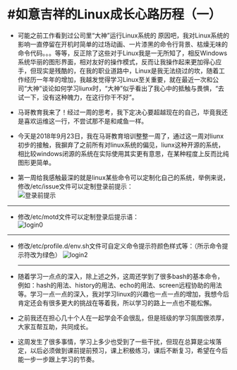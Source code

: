 #如意吉祥的Linux成长心路历程（一）
======================
* 可能之前工作看到过公司里“大神”运行Linux系统的 原因吧，我对Linux系统的影响一直停留在开机时简单的过场动画、一片漆黑的命令行背景、枯燥无味的命令代码。。。等等，反正除了这些对于Linux我是一无所知了，相反Windows系统华丽的图形界面，相对友好的操作模式，反而让我操作起来更加得心应手，但现实是残酷的，在我的职业道路中，Linux是我无法绕过的坎，随着工作经历一年年的增加，我越发觉得学习Linux至关重要，就在最近一次和公司“大神”谈论如何学习liunx时，“大神”似乎看出了我心中的抵触与畏惧，“去试一下，没有这种魄力，在这行你干不好”。   
  
* 马哥教育我来了！经过一周的思考，我下定决心要超越现在的自己，毕竟我还是喜欢运维这一行，不尝试那不是和咸鱼一样。    
  
* 今天是2018年9月23日，我在马哥教育培训整整一周了，通过这一周对liunx初步的接触，我摒弃了之前所有对linux系统的偏见，liunx这种开源的系统，相比较windows闭源的系统在实际使用其实更有意思，在某种程度上反而比纯图形更简单。  

* 第一周给我感触最深的就是linux某些命令可以定制化自己的系统，举例来说，修改/etc/issue文件可以定制登录前提示：  
![登录前提示](https://m.qpic.cn/psb?/V12PYWW41RFPlV/RM93W3bLkZA2Awnxp4JD7J9RaC2cuUgyI*6sRKE2DNc!/b/dDIBAAAAAAAA&bo=3QEuAQAAAAADB9E!&rf=viewer_4) 

 ---
  
* 修改/etc/motd文件可以定制登录后提示语：  
![login0](https://m.qpic.cn/psb?/V12PYWW41RFPlV/zkHXdqxtqpVJIToX5sy3Mmt4v8fCZJh27UqmQWiAKx8!/b/dPMAAAAAAAAA&bo=egJHAQAAAAADBxw!&rf=viewer_4)  

---

* 修改/etc/profile.d/env.sh文件可自定义命令提示符颜色样式等：（所示命令提示符改为绿色）
![login2](https://m.qpic.cn/psb?/V12PYWW41RFPlV/49eRKGonwvGA9zLQnlNeYmQVaWcaQAc6uSjBlyWHY.Y!/b/dFMBAAAAAAAA&bo=ZwIxAQAAAAADB3c!&rf=viewer_4)  

  ---
  

* 随着学习一点点的深入，除上述之外，这周还学到了很多bash的基本命令，例如：hash的用法、history的用法、echo的用法、screen远程协助的用法等。学习一点一点的深入，我对学习linux的兴趣也一点一点的增加，我想今后肯定还会有很多更大的挑战在等着我，所以学习的路上一点也不能松懈。   

* 之前我还在担心几十个人在一起学会不会很乱，但是班级的学习氛围很浓厚，大家互帮互助，共同成长。

* 这周发生了很多事情，学习上多少也受到了一些干扰，但现在总算是尘埃落定，以后必须做到课前提前预习，课上积极练习，课后不断复习，希望在今后能一步一步跟上学习的节奏。
 
 



  



